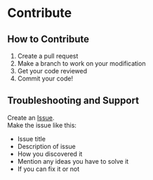 # Contribute

## How to Contribute

1. Create a pull request
2. Make a branch to work on your modification
3. Get your code reviewed
4. Commit your code!


## Troubleshooting and Support
Create an [Issue](https://github.com/SageJames/Web3-Hub/issues).   
Make the issue like this:
* Issue title
* Description of issue
* How you discovered it
* Mention any ideas you have to solve it
* If you can fix it or not

